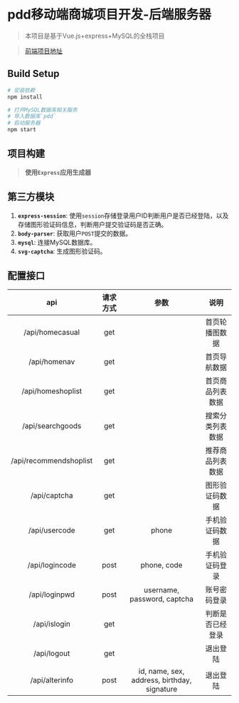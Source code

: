 # pdd移动端商城项目开发-后端服务器

> 本项目是基于Vue.js+express+MySQL的全栈项目

> [前端项目地址](https://github.com/fu-x/pdd)

## Build Setup

``` bash
# 安装依赖
npm install

# 打开MySQL数据库相关服务
# 导入数据库`pdd`
# 启动服务器
npm start
```

## 项目构建
> **使用`Express`应用生成器**

## 第三方模块
1. **`express-session`**: 使用`session`存储登录用户ID判断用户是否已经登陆，以及存储图形验证码信息，判断用户提交验证码是否正确。
2. **`body-parser`**: 获取用户`POST`提交的数据。
3. **`mysql`**: 连接MySQL数据库。
4. **`svg-captcha`**: 生成图形验证码。

## 配置接口
|          api           | 请求方式 |            参数                           |       说明       |
| :--------------------: | :------: | :---------------------------------------:| :--------------: |
|    /api/homecasual     |   get    |                                          |  首页轮播图数据  |
|      /api/homenav      |   get    |                                          |   首页导航数据   |
|   /api/homeshoplist    |   get    |                                          | 首页商品列表数据 |
|    /api/searchgoods    |   get    |                                          | 搜索分类列表数据 |
| /api/recommendshoplist |   get    |                                          | 推荐商品列表数据 |
|      /api/captcha      |   get    |                                          |  图形验证码数据  |
|     /api/usercode      |   get    |                   phone                  |  手机验证码数据  |
|     /api/logincode     |   post   |                phone, code               |  手机验证码登录  |
|     /api/loginpwd      |   post   |       username, password, captcha        |   账号密码登录   |
|      /api/islogin      |   get    |                                          | 判断是否已经登录 |
|      /api/logout       |   get    |                                          |     退出登陆    |
|      /api/alterinfo    |   post   |id, name, sex, address, birthday, signature|     退出登陆    |